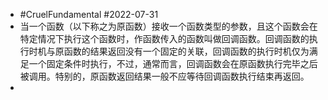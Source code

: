 - #CruelFundamental #2022-07-31
- 当一个函数（以下称之为原函数）接收一个函数类型的参数，且这个函数会在特定情况下执行这个函数时，作函数传入的函数叫做回调函数。回调函数的执行时机与原函数的结果返回没有一个固定的关联，回调函数的执行时机仅为满足一个固定条件时执行，不过，通常而言，回调函数会在原函数执行完毕之后被调用。特别的，原函数返回结果一般不应等待回调函数执行结束再返回。
-